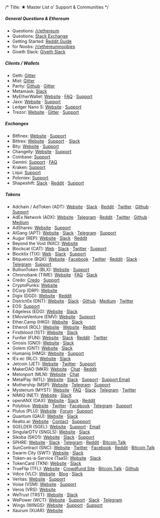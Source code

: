 /*
Title: ★ Master List o' Support & Communities
*/

##### General Questions & Ethereum

*   Questions: [/r/ethereum](https://reddit.com/r/ethereum)
*   Questions: [Stack Exchange](https://ethereum.stackexchange.com/)
*   Getting Started: [Reddit Guide](https://www.reddit.com/r/ethereum/comments/61y5ix/welcome_to_rethereum_the_reddit_front_page_of_the/)
*   for Noobs: [/r/ethereumnoobies](https://www.reddit.com/r/ethereumnoobies)
*   Giveth Slack: [Giveth Slack](https://giveth.slack.com/)

##### Clients / Wallets

*   Geth: [Gitter](https://gitter.im/ethereum/go-ethereum)
*   Mist: [Gitter](https://gitter.im/ethereum/mist)
*   Parity: [Github](https://github.com/paritytech/parity) · [Gitter](https://gitter.im/paritytech/parity)
*   Metamask: [Slack](https://metamask-slack-autoinvite.herokuapp.com/)
*   MyEtherWallet: [Website](https://www.myetherwallet.com/) · [FAQ](https://myetherwallet.groovehq.com/help_center) · [Support](mailto:support@myetherwallet.com)
*   Jaxx: [Website](https://jaxx.io/) · [Support](https://decentral.zendesk.com/hc/en-us)
*   Ledger Nano S: [Website](https://www.ledgerwallet.com/) · [Support](http://support.ledgerwallet.com/help_center)
*   Trezor: [Website](https://trezor.io/) · [Gitter](https://gitter.im/trezor/community) · [Support](mailto:support@trezor.io)

##### Exchanges

*   Bitfinex: [Website](https://www.bitfinex.com/) · [Support](https://www.bitfinex.com/support)
*   Bittrex: [Website](https://bittrex.com/Home/Markets) · [Support](https://bittrex.com/Home/Contact) ·  [Slack](http://slack.bittrex.com/)
*   Bity: [Website](https://bity.com/af/jshkb37v) · [Support](mailto:support@bity.com)
*   Changelly: [Website](https://changelly.com/about) · [Support](mailto:support@changelly.com)
*   Coinbase: [Support](https://support.coinbase.com/)
*   Gemini: [Support](https://gemini24.zendesk.com/hc/en-us/requests/new) · [FAQ](https://gemini24.zendesk.com/hc/en-us)
*   Kraken: [Support](https://support.kraken.com/hc/en-us)
*   Liqui: [Support](https://liqui.freshdesk.com/support/home)
*   Poloniex: [Support](https://poloniex.com/support/)
*   Shapeshift: [Slack](https://shapeshiftcommunity.herokuapp.com/) · [Reddit](https://www.reddit.com/r/shapeshiftio) · [Support](https://shapeshift.zendesk.com/hc/en-us/requests/new)

##### Tokens

*   Adchain / AdToken (ADT): [Website](https://adtoken.com) · [Slack](https://adchain.slack.com) · [Reddit](https://www.reddit.com/r/adChain/) · [Twitter](https://twitter.com/ad_chain) · [Github](https://github.com/adchain) · [Support](hello@metax.io)
*   AdEx Network (ADX): [Website](https://www.adex.network/) · [Telegram](https://t.me/AdExNetwork) · [Reddit](https://www.reddit.com/r/AdEx/) · [Twitter](https://twitter.com/AdEx_Network) · [Github](https://github.com/AdExBlockchain) · [Medium](https://medium.com/the-adex-blog)
*  AdShares: [Website](https://adshares.net/) · [Support](office@adshares.net)
*   AIGang (APT): [Website](https://aigang.network/) · [Slack]( slack.aigang.network) · [Telegram]( https://t.me/aigangnetwork) · [Support](team@aigang.network)
*   Augur (REP): [Website](https://augur.net/) · [Slack](http://invite.augur.net/) · [Reddit](https://www.reddit.com/r/Augur/)
*   Beyond the Void (NXC): [Website](https://beyond-the-void.net/)
*   Blockcat (CAT): [Web](https://blockcat.io) · [Slack](https://slack.blockcat.io) · [Twitter](https://twitter.com/blockcatio) · [Support](team@blockcat.io)
*   Blocktix (TIX): [Web](www.blocktix.io) · [Slack](https://slack.blocktix.io) · [Support](info@blocktix.io)
*   Bitquence (BQX): [Website](https://www.bitquence.com/) · [Facebook](https://web.facebook.com/bitquence/) · [Twitter](https://twitter.com/bitquence) · [Reddit](https://www.reddit.com/r/Bitquence/) · [Slack](https://join.slack.com/bitquence/shared_invite/MTk1NzYxMDkzMjAyLTE0OTcwNzI4ODUtNjhlYzRlY2Q2MQ) · [Telegram](https://t.me/joinchat/AAAAAEN05nZ0Fzxm_lmYiw) · [Support](mailto:info@bitquence.com)
*   BullionToken (BLX): [Website](www.bullioncrypto.info)  · 
[Support](support@bullioncrypto.info)
*   Chronobank (TIME): [Website](https://chronobank.io/) · [FAQ](https://chronobank.io/faq) · [Slack](https://chronobank.herokuapp.com/)
* Credo:  [Credo](https://bitbounce.io/) ·  [Support](mailto:stewart@team.bitbounce.io)
*  CryptoPunks: [Website](http://www.larvalabs.com/cryptopunks)
*  DCorp (DRP): [Website](https://www.dcorp.it/)
*   Digix (DGD): [Website](https://www.dgx.io/) · [Reddit](https://www.reddit.com/r/digix/)
*  District0x (DNT): [Website](https://district0x.io) · [Slack](https://district0x-slack.herokuapp.com/) · [Github](https://github.com/district0x) · [Medium](https://blog.district0x.io/) · [Twitter](https://twitter.com/district0x)
*   EOS: [Support](eos@block.one)
*   Edgeless (EDG): [Website](https://edgeless.io/) · [Slack](https://edgelessethcasino.signup.team/)
*   EMovieVenture (EMV): [Website](http://emovieventure.com/) · [Support](mailto:support@emovieventure.com)
*   Ether.Camp (HKG): [Website](http://www.ether.camp/) · [Slack](https://ether-camp-friends.slack.com)
*   Etheroll (ROL): [Website](https://etheroll.com/) · [Website](http://crowdfund.etheroll.com/) · [Reddit](https://www.reddit.com/user/etheroll)
*   Firstblood (1ST): [Website](https://firstblood.io/) · [Slack](https://slack.firstblood.io/)
*   Funfair (FUN): [Website](http://funfair.io)  · [Slack](https://funfair-slackin.herokuapp.com/)  · [Reddit](https://www.reddit.com/r/FunfairTech/comments/6nadvm/funfair_token_contract_update/)  · [Twitter](https://twitter.com/FunFairTech/status/885910956701876224)
*   Gnosis (GNO): [Website](https://gnosis.pm/) · [Slack](https://slack.gnosis.pm/)
*   Golem (GNT): [Website](https://golem.network/) · [Slack](http://golemproject.org:3000/)
*   Humaniq (HMQ): [Website](https://humaniq.co/) · [Support](mailto:info@humaniq.com)
*   IEx.ec (RLC): [Website](http://crowdsale.iex.ec/) · [Slack](http://52.44.51.109:3000/)
*   Jetcoin (JET): [Website](www.jetcoins.trade) · [Twitter](twitter.com/JetCoinsICO) · [Support](info@jetcoins.trade)
*   MakerDAO (MKR): [Website](https://makerdao.com/) · [Chat](https://chat.makerdao.com/) · [Reddit](https://reddit.com/r/makerdao)
*   Melonport (MLN): [Website](https://melonport.com/) · [Chat](http://chat.melonport.com/)
*   MetalPay (MTL): [Website](https://www.metalpay.com) · [Slack](https://www.metalpay.chat)  · [Support](https://support.metalpay.com) · [Support Email](support@metalpay.co)
*  Mothership (MSP): [Website](https://mothership.cx) · [Telegram](https://t.me/mothershipcx) · [Support](hello@mothership.cx)
*   Mysterium (MYST): [Website](https://mysterium.network/) · [FAQ](https://mysterium.network/faq/) · [Slack](http://slack.mysterium.network/) · [Telegram](https://t.me/mysterium_network) · [Twitter](https://twitter.com/MysteriumNet)
*   NIMIQ (NET): [Website](https://nimiq.com/) · [Slack](https://nimiq-slackin.herokuapp.com/)
*   openANX (OAX): [Website](https://www.openanx.org/en/) · [Slack](https://openanx.slack.com) · [Reddit](https://www.reddit.com/r/OpenANX/)
*  Polybius: [Website](https://polybius.io) · [Twitter](https://twitter.com/PolybiusBank) · [Facebook](https://www.facebook.com/projectpolybius) · [Telegram](https://t.me/polybius_eng) · [Support](support@polybius.io)
*   Plutus (PLU): [Website](https://plutus.it/) · [Forum](https://bitcointalk.org/index.php?topic=1870606.760) · [Support](support@quantumproject.org)
*   Quantum (QAU): [Website](http://www.quantumproject.org/) · [Slack](http://slack.plutus.it/)
*  Realto.ai: [Website](https://www.rialto.ai) · [Contact](connect@rialto.ai) · [Suppport](support@rialto.ai)
*  SGELDER (SGEL): [Website](https://www.soerengelder.com) · [Support](supportgelder@gmail.com) · [Email](admin@soerengelder.com)
*   SingularDTV (SNGLS): [Website](https://singulardtv.com/) · [Slack](https://slack.singulardtv.com/)
* Sikoba (SKO1): [Website](http://www.sikoba.com) · [Slack]( https://sikoba-presale.herokuapp.com)  · [Support](support@sikoba.com)
*  SPHRE: [Website](http://www.sphre.co) · [Slack](https://sphreco.herokuapp.com/) · [Telegram](http://www.telegram.me/airplatform) · [Reddit](https://www.reddit.com/r/SphreCo/) · [Bitcoin Talk](https://bitcointalk.org/index.php?topic=1830900)
*  SunContract (SNC): [Website](https://suncontract.org) · [Twitter](https://twitter.com/sun_contract) · [Facebook](https://www.facebook.com/suncontractorg/) · [Reddit](https://www.reddit.com/r/suncontract/) · [Bitcoin Talk](https://bitcointalk.org/index.php?topic=1934763.0)
*   Swarm City (SWT): [Website](http://swarm.city/) · [Slack](https://swarm-slack-invite.herokuapp.com/)
*   Token-as-a-Service (TaaS): [Website](https://taas.fund/) · [Slack](https://taasfund.signup.team/)
*   TokenCard (TKN): [Website](https://etherscan.io/token/TokenCard) · [Slack](https://tokencard-team.herokuapp.com/)
*   TrueFlip (TFL): [Website](https://trueflip.io/) · [Crowdfund Site](https://ico.trueflip.io/) · [Bitcoin Talk](https://bitcointalk.org/index.php?topic=1928663.60)  ·  [Github](https://github.com/TrueFlip)
*   Vdice (VLC): [Website](https://www.vdice.io/) · [Blog](https://blog.vdice.io/) · [Slack](https://vdice-slack-invite-page.stamplayapp.com/)
*   Veritas: [Website](http://veritas.veritaseum.com/index.php) · [Support](reggie@veritaseum.com%20)
*   Voise (VSM): [Website](https://voise.it) · [Support](support@voise.it )
*   Veros (VRS): [Website](https://veros.org/)
*   WeTrust (TRST): [Website](https://www.wetrust.io/) · [Slack](https://www.wetrust.io/slack-invite)
*   WePower (WCT): [Website](https://wepower.network) · [Support](info@wepower.network) · [Slack](https://wepower.network/slack/) · [Telegram](https://t.me/Wepower)
*   Wings (WINGS): [Website](https://wings.ai/) · [Support](https://hi.wings.ai/) · [Support](mailto:support@wings.ai)
*   Xaurum (XUAR): [Website](http://www.xaurum.org/)



